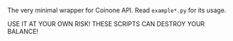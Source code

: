 The very minimal wrapper for Coinone API.
Read `example*.py` for its usage.

USE IT AT YOUR OWN RISK! THESE SCRIPTS CAN DESTROY YOUR BALANCE!
